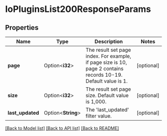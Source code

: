# IoPluginsList200ResponseParams

## Properties

Name | Type | Description | Notes
------------ | ------------- | ------------- | -------------
**page** | Option<**i32**> | The result set page index. For example, if page size is 10, page 2 contains records 10-19. Default value is 1. | [optional]
**size** | Option<**i32**> | The result set page size. Default value is 1,000. | [optional]
**last_updated** | Option<**String**> | The 'last_updated' filter value. | [optional]

[[Back to Model list]](../README.md#documentation-for-models) [[Back to API list]](../README.md#documentation-for-api-endpoints) [[Back to README]](../README.md)


